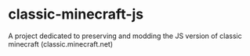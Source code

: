 # classic-minecraft-js
A project dedicated to preserving and modding the JS version of classic minecraft (classic.minecraft.net)
